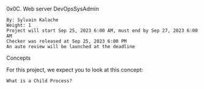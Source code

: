 0x0C. Web server
DevOpsSysAdmin

    By: Sylvain Kalache
    Weight: 1
    Project will start Sep 25, 2023 6:00 AM, must end by Sep 27, 2023 6:00 AM
    Checker was released at Sep 25, 2023 6:00 PM
    An auto review will be launched at the deadline

Concepts

For this project, we expect you to look at this concept:

    What is a Child Process?
